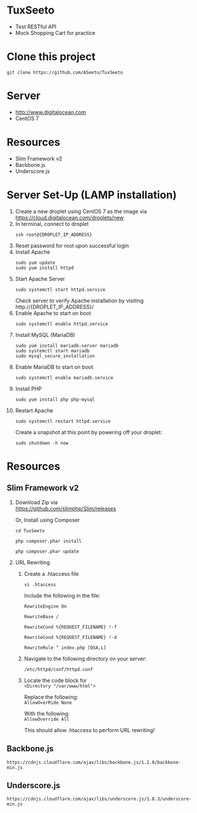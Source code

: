 # TuxSeeto
- Test RESTful API
- Mock Shopping Cart for practice

# Clone this project
```
git clone https://github.com/ASeeto/TuxSeeto
```

# Server
- http://www.digitalocean.com
- CentOS 7

# Resources
- Slim Framework v2
- Backbone.js
- Underscore.js

# Server Set-Up (LAMP installation)
1. Create a new droplet using CentOS 7 as the image via  
	https://cloud.digitalocean.com/droplets/new
2. In terminal, connect to droplet  
	```
	ssh root@{DROPLET_IP_ADDRESS}
	```
3. Reset password for root upon successful login
4. Install Apache  
	```
	sudo yum update
	sudo yum install httpd
	```
5. Start Apache Server  
	```
	sudo systemctl start httpd.service
	```  
	Check server to verify Apache installation by visiting  
	http://{DROPLET_IP_ADDRESS}/
6. Enable Apache to start on boot  
	```
	sudo systemctl enable httpd.service
	```
7. Install MySQL (MariaDB)  
	```
	sudo yum install mariadb-server mariadb
	sudo systemctl start mariadb
	sudo mysql_secure_installation
	```
8. Enable MariaDB to start on boot  
	```
	sudo systemctl enable mariadb.service
	```
9. Install PHP  
	```
	sudo yum install php php-mysql
	```
10. Restart Apache  
	  ```
	  sudo systemctl restart httpd.service
	  ```  
    Create a snapshot at this point by powering off your droplet:  
    ```
    sudo shutdown -h now
    ```

# Resources
## Slim Framework v2
1. Download Zip via  
	https://github.com/slimphp/Slim/releases  
  
	Or, Install using Composer  
	```
	cd TuxSeeto
	
	php composer.phar install
	
	php composer.phar update
	```
2. URL Rewriting
	1. Create a .htaccess file  
		```
		vi .htaccess
		```
		Include the following in the file:  
		```
		RewriteEngine On
		
		RewriteBase /
		
		RewriteCond %{REQUEST_FILENAME} !-f
		
		RewriteCond %{REQUEST_FILENAME} !-d
		
		RewriteRule ^ index.php [QSA,L]
		```
	2. Navigate to the following directory on your server:  
		```
		/etc/httpd/conf/httpd.conf
		```
	3. Locate the code block for  
		```<Directory "/var/www/html">```  

		Replace the following:  
		```AllowOverRide None```  
		
		With the following:  
		```AllowOverride All```  
		
		This should allow .htaccess to perform URL rewriting!

## Backbone.js  
```
https://cdnjs.cloudflare.com/ajax/libs/backbone.js/1.2.0/backbone-min.js
```

## Underscore.js  
```
https://cdnjs.cloudflare.com/ajax/libs/underscore.js/1.8.3/underscore-min.js
```
